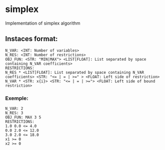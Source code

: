 # simplex
Implementation of simplex algorithm

## Instaces format:
```
N_VAR: <INT: Number of variables>
N_RES: <INT: Number of restrictions>
OBJ_FUN: <STR: "MIN|MAX"> <LIST[FLOAT]: List separated by space containing N_VAR coefficients>
RESTRICTIONS:
N_RES * <LIST[FLOAT]: List separated by space containing N_VAR coefficients> <STR: "<= | = | >=" > <FLOAT: Left side of restriction>
N_VAR * <STR: x{i}> <STR: "<= | = | >="> <FLOAT: Left side of bound restriction>
```
### Exemple:
```
N_VAR: 2
N_RES: 3
OBJ_FUN: MAX 3 5 
RESTRICTIONS:
1.0 0.0 <= 4.0
0.0 2.0 <= 12.0
3.0 2.0 <= 18.0
x1 >= 0
x2 >= 0
```
